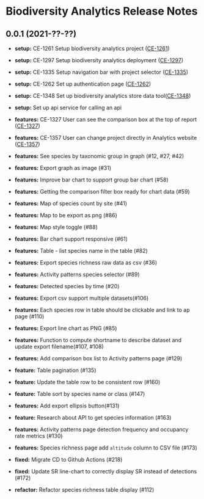# Biodiversity Analytics Release Notes

## 0.0.1 (2021-??-??)

- **setup:** CE-1261 Setup biodiversity analytics project ([CE-1261](https://jira.rfcx.org/browse/CE-1261))
- **setup:** CE-1297 Setup biodiversity analytics deployment ([CE-1297](https://jira.rfcx.org/browse/CE-1297))
- **setup:** CE-1335 Setup navigation bar with project selector ([CE-1335](https://jira.rfcx.org/browse/CE-1335))
- **setup:** CE-1262 Set up authentication page ([CE-1262](https://jira.rfcx.org/browse/CE-1262))
- **setup:** CE-1348 Set up biodiversity analytics store data tool([CE-1348](https://jira.rfcx.org/browse/CE-1348))
- **setup:** Set up api service for calling an api

- **features:** CE-1327 User can see the comparison box at the top of report ([CE-1327](https://jira.rfcx.org/browse/CE-1327))
- **features:** CE-1357 User can change project directly in Analytics website ([CE-1357](https://jira.rfcx.org/browse/CE-1357))
- **features:** See species by taxonomic group in graph (#12, #27, #42)
- **features:** Export graph as image (#31)
- **features:** Improve bar chart to support group bar chart (#58)
- **features:** Getting the comparison filter box ready for chart data (#59)
- **features:** Map of species count by site (#41)
- **features:** Map to be export as png (#86)
- **features:** Map style toggle (#88)
- **features:** Bar chart support responsive (#61)
- **features:** Table - list species name in the table (#82)
- **features:** Export species richness raw data as csv (#36)
- **features:** Activity patterns species selector (#89)
- **features:** Detected species by time (#20)
- **features:** Export csv support multiple datasets(#106)
- **features:** Each species row in table should be clickable and link to ap page (#110)
- **features:** Export line chart as PNG (#85)
- **features:** Function to compute shortname to describe dataset and update export filename(#107, #108)
- **features:** Add comparison box list to Activity patterns page (#129)
- **feature:** Table pagination (#135)
- **feature:** Update the table row to be consistent row (#160)
- **feature:** Table sort by species name or class (#147)
- **features:** Add export ellipsis button(#131)
- **feature:** Research about API to get species information (#163)
- **features:** Activity patterns page detection frequency and occupancy rate metrics (#130)
- **features:** Species richness page add `altitude` column to CSV file (#173)

- **fixed:** Migrate CD to Github Actions (#218)
- **fixed:** Update SR line-chart to correctly display SR instead of detections (#172)

- **refactor:** Refactor species richness table display (#112)
